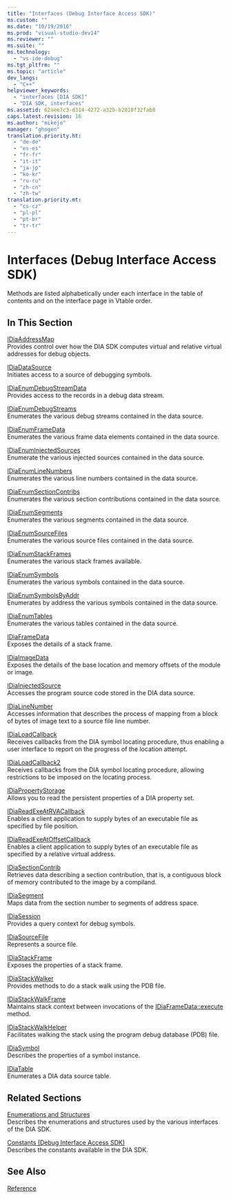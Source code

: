 ```yaml
---
title: "Interfaces (Debug Interface Access SDK)"
ms.custom: ""
ms.date: "10/19/2016"
ms.prod: "visual-studio-dev14"
ms.reviewer: ""
ms.suite: ""
ms.technology: 
  - "vs-ide-debug"
ms.tgt_pltfrm: ""
ms.topic: "article"
dev_langs: 
  - "C++"
helpviewer_keywords: 
  - "interfaces [DIA SDK]"
  - "DIA SDK, interfaces"
ms.assetid: 62aee7c3-d314-4272-a32b-b2818f32fab8
caps.latest.revision: 16
ms.author: "mikejo"
manager: "ghogen"
translation.priority.ht: 
  - "de-de"
  - "es-es"
  - "fr-fr"
  - "it-it"
  - "ja-jp"
  - "ko-kr"
  - "ru-ru"
  - "zh-cn"
  - "zh-tw"
translation.priority.mt: 
  - "cs-cz"
  - "pl-pl"
  - "pt-br"
  - "tr-tr"
---
```

# Interfaces (Debug Interface Access SDK)
Methods are listed alphabetically under each interface in the table of contents and on the interface page in Vtable order.  
  
## In This Section  
 [IDiaAddressMap](../debug-interface-access/idiaaddressmap.md)  
 Provides control over how the DIA SDK computes virtual and relative virtual addresses for debug objects.  
  
 [IDiaDataSource](../debug-interface-access/idiadatasource.md)  
 Initiates access to a source of debugging symbols.  
  
 [IDiaEnumDebugStreamData](../debug-interface-access/idiaenumdebugstreamdata.md)  
 Provides access to the records in a debug data stream.  
  
 [IDiaEnumDebugStreams](../debug-interface-access/idiaenumdebugstreams.md)  
 Enumerates the various debug streams contained in the data source.  
  
 [IDiaEnumFrameData](../debug-interface-access/idiaenumframedata.md)  
 Enumerates the various frame data elements contained in the data source.  
  
 [IDiaEnumInjectedSources](../debug-interface-access/idiaenuminjectedsources.md)  
 Enumerate the various injected sources contained in the data source.  
  
 [IDiaEnumLineNumbers](../debug-interface-access/idiaenumlinenumbers.md)  
 Enumerates the various line numbers contained in the data source.  
  
 [IDiaEnumSectionContribs](../debug-interface-access/idiaenumsectioncontribs.md)  
 Enumerates the various section contributions contained in the data source.  
  
 [IDiaEnumSegments](../debug-interface-access/idiaenumsegments.md)  
 Enumerates the various segments contained in the data source.  
  
 [IDiaEnumSourceFiles](../debug-interface-access/idiaenumsourcefiles.md)  
 Enumerates the various source files contained in the data source.  
  
 [IDiaEnumStackFrames](../debug-interface-access/idiaenumstackframes.md)  
 Enumerates the various stack frames available.  
  
 [IDiaEnumSymbols](../debug-interface-access/idiaenumsymbols.md)  
 Enumerates the various symbols contained in the data source.  
  
 [IDiaEnumSymbolsByAddr](../debug-interface-access/idiaenumsymbolsbyaddr.md)  
 Enumerates by address the various symbols contained in the data source.  
  
 [IDiaEnumTables](../debug-interface-access/idiaenumtables.md)  
 Enumerates the various tables contained in the data source.  
  
 [IDiaFrameData](../debug-interface-access/idiaframedata.md)  
 Exposes the details of a stack frame.  
  
 [IDiaImageData](../debug-interface-access/idiaimagedata.md)  
 Exposes the details of the base location and memory offsets of the module or image.  
  
 [IDiaInjectedSource](../debug-interface-access/idiainjectedsource.md)  
 Accesses the program source code stored in the DIA data source.  
  
 [IDiaLineNumber](../debug-interface-access/idialinenumber.md)  
 Accesses information that describes the process of mapping from a block of bytes of image text to a source file line number.  
  
 [IDiaLoadCallback](../debug-interface-access/idialoadcallback.md)  
 Receives callbacks from the DIA symbol locating procedure, thus enabling a user interface to report on the progress of the location attempt.  
  
 [IDiaLoadCallback2](../debug-interface-access/idialoadcallback2.md)  
 Receives callbacks from the DIA symbol locating procedure, allowing restrictions to be imposed on the locating process.  
  
 [IDiaPropertyStorage](../debug-interface-access/idiapropertystorage.md)  
 Allows you to read the persistent properties of a DIA property set.  
  
 [IDiaReadExeAtRVACallback](../debug-interface-access/idiareadexeatrvacallback.md)  
 Enables a client application to supply bytes of an executable file as specified by file position.  
  
 [IDiaReadExeAtOffsetCallback](../debug-interface-access/idiareadexeatoffsetcallback.md)  
 Enables a client application to supply bytes of an executable file as specified by a relative virtual address.  
  
 [IDiaSectionContrib](../debug-interface-access/idiasectioncontrib.md)  
 Retrieves data describing a section contribution, that is, a contiguous block of memory contributed to the image by a compiland.  
  
 [IDiaSegment](../debug-interface-access/idiasegment.md)  
 Maps data from the section number to segments of address space.  
  
 [IDiaSession](../debug-interface-access/idiasession.md)  
 Provides a query context for debug symbols.  
  
 [IDiaSourceFile](../debug-interface-access/idiasourcefile.md)  
 Represents a source file.  
  
 [IDiaStackFrame](../debug-interface-access/idiastackframe.md)  
 Exposes the properties of a stack frame.  
  
 [IDiaStackWalker](../debug-interface-access/idiastackwalker.md)  
 Provides methods to do a stack walk using the PDB file.  
  
 [IDiaStackWalkFrame](../debug-interface-access/idiastackwalkframe.md)  
 Maintains stack context between invocations of the [IDiaFrameData::execute](../debug-interface-access/idiaframedata--execute.md) method.  
  
 [IDiaStackWalkHelper](../debug-interface-access/idiastackwalkhelper.md)  
 Facilitates walking the stack using the program debug database (PDB) file.  
  
 [IDiaSymbol](../debug-interface-access/idiasymbol.md)  
 Describes the properties of a symbol instance.  
  
 [IDiaTable](../debug-interface-access/idiatable.md)  
 Enumerates a DIA data source table.  
  
## Related Sections  
 [Enumerations and Structures](../debug-interface-access/enumerations-and-structures.md)  
 Describes the enumerations and structures used by the various interfaces of the DIA SDK.  
  
 [Constants (Debug Interface Access SDK)](../debug-interface-access/constants--debug-interface-access-sdk-.md)  
 Describes the constants available in the DIA SDK.  
  
## See Also  
 [Reference](../debug-interface-access/debug-interface-access-sdk-reference.md)